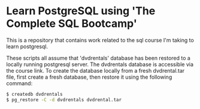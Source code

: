 # Learn PostgreSQL using 'The Complete SQL Bootcamp'

This is a repository that contains work related to the sql course I'm
taking to learn postgresql.

These scripts all assume that 'dvdrentals' database has been restored
to a locally running postgresql server. The dvdrentals database is
accessible via the course link. To create the database locally from a
fresh dvdrental.tar file, first create a fresh database, then restore it
using the following command:

```bash
$ createdb dvdrentals
$ pg_restore -C -d dvdrentals dvdrental.tar
```
